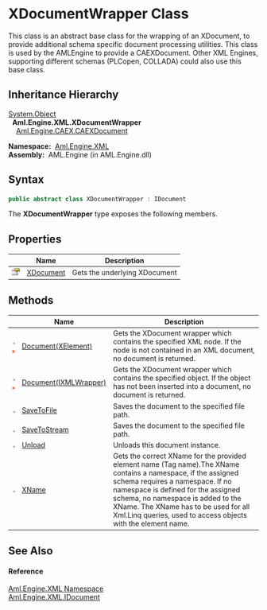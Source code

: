 XDocumentWrapper Class
======================
This class is an abstract base class for the wrapping of an XDocument, to provide additional schema specific document processing utilities. This class is used by the AMLEngine to provide a CAEXDocument. Other XML Engines, supporting different schemas (PLCopen, COLLADA) could also use this base class.


Inheritance Hierarchy
---------------------
[System.Object][1]  
  **Aml.Engine.XML.XDocumentWrapper**  
    [Aml.Engine.CAEX.CAEXDocument][2]  

  **Namespace:**  [Aml.Engine.XML][3]  
  **Assembly:**  AML.Engine (in AML.Engine.dll)

Syntax
------

```csharp
public abstract class XDocumentWrapper : IDocument
```

The **XDocumentWrapper** type exposes the following members.


Properties
----------

                   | Name           | Description                   
------------------ | -------------- | ----------------------------- 
![Public property] | [XDocument][4] | Gets the underlying XDocument 


Methods
-------

                                 | Name                       | Description                                                                                                                                                                                                                                                                                                                           
-------------------------------- | -------------------------- | ------------------------------------------------------------------------------------------------------------------------------------------------------------------------------------------------------------------------------------------------------------------------------------------------------------------------------------- 
![Public method]![Static member] | [Document(XElement)][5]    | Gets the XDocument wrapper which contains the specified XML node. If the node is not contained in an XML document, no document is returned.                                                                                                                                                                                           
![Public method]![Static member] | [Document(IXMLWrapper)][6] | Gets the XDocument wrapper which contains the specified object. If the object has not been inserted into a document, no document is returned.                                                                                                                                                                                         
![Public method]                 | [SaveToFile][7]            | Saves the document to the specified file path.                                                                                                                                                                                                                                                                                        
![Public method]                 | [SaveToStream][8]          | Saves the document to the specified file path.                                                                                                                                                                                                                                                                                        
![Public method]                 | [Unload][9]                | Unloads this document instance.                                                                                                                                                                                                                                                                                                       
![Public method]                 | [XName][10]                | Gets the correct XName for the provided element name (Tag name).The XName contains a namespace, if the assigned schema requires a namespace. If no namespace is defined for the assigned schema, no namespace is added to the XName. The XName has to be used for all Xml.Linq queries, used to access objects with the element name. 


See Also
--------

#### Reference
[Aml.Engine.XML Namespace][3]  
[Aml.Engine.XML.IDocument][11]  

[1]: https://docs.microsoft.com/dotnet/api/system.object
[2]: ../../Aml.Engine.CAEX/CAEXDocument/README.md
[3]: ../README.md
[4]: XDocument.md
[5]: Document_1.md
[6]: Document.md
[7]: SaveToFile.md
[8]: SaveToStream.md
[9]: Unload.md
[10]: XName.md
[11]: ../IDocument/README.md
[12]: https://www.automationml.org
[13]: ../../icons/logoShade.png
[Public property]: ../../icons/pubproperty.gif "Public property"
[Public method]: ../../icons/pubmethod.gif "Public method"
[Static member]: ../../icons/static.gif "Static member"